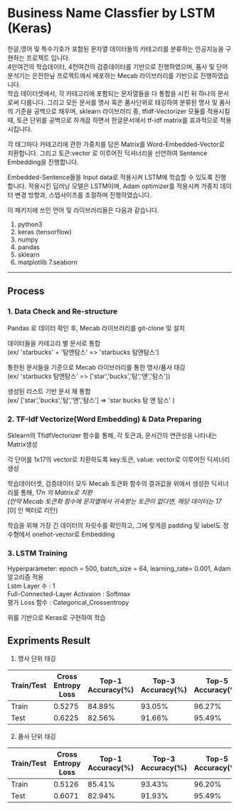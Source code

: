 # Business Name Classfier by LSTM (Keras) 

한글,영어 및 특수기호가 포함된 문자열 데이터들의 카테고리를 분류하는 인공지능을 구현하는 프로젝트 입니다.   
4만여건의 학습데이터, 4천여건의 검증데이터를 기반으로 진행하였으며, 품사 및 단어 분석기는 은전한닢 프로젝트에서 배포하는 Mecab 라이브러리를 기반으로 진행하였습니다.   
학습 데이터셋에서, 각 카테고리에 포함되는 문자열들을 다 통합을 시킨 뒤 하나의 문서로써 다룹니다. 그리고 모든 문서를 명사 혹은 품사단위로 태깅하여 분류된 명사 및 품사의 기준을 공백으로 채우며, sklearn 라이브러리 중, tfidf-Vectorizer 모듈를 적용시킬 때, 토큰 단위를 공백으로 하게끔 하면서 한글문서에서 tf-idf matrix를 효과적으로 적용시킵니다.   

각 태그마다 카테고리에 관한 가중치를 담은 Matrix를 Word-Embedded-Vector로 치환합니다. 그리고 토큰:vector 로 이루어진 딕셔너리을 선언하여 Sentence Embedding을 진행합니다.   

Embedded-Sentence들을 Input data로 적용시켜 LSTM에 학습할 수 있도록 진행합니다. 적용시킨 딥러닝 모델은 LSTM이며, Adam optimizer를 적용시켜 가중치 데이터 변경 방향과, 스텝사이즈를 조절하며 진행하였습니다.   
   
   
이 패키지에 쓰인 언어 및 라이브러리들은 다음과 같습니다.   
1. python3   
2. keras (tensorflow)
3. numpy   
4. pandas   
5. sklearn
6. matplotlib
7.seaborn


* * *


## Process   


### 1. Data Check and Re-structure   
   Pandas 로 데이터 확인 후, Mecab 라이브러리를 git-clone 및 설치   
            
   데이터들을 카테고리 별 문서로 통합   
   (ex/ 'starbucks' + '탐앤탐스' => 'starbucks 탐앤탐스')   
      
   통한된 문서들을 기준으로 Mecab 라이브러리를 통한 명사/품사 태깅   
   (ex/ 'starbucks 탐앤탐스' => ['star','bucks','탐','앤','탐스']) 
      
   생성된 리스트 기반 문서 재 통합   
   (ex/ ['star','bucks','탐','앤','탐스'] => 'star bucks 탐 앤 탐스' )
   
   
### 2. TF-Idf Vectorize(Word Embedding) & Data Preparing   
   Sklearn의 TfidfVectorizer 함수틑 통해, 각 토큰과, 문서간의 연관성을 나타내는 Matrix생성   
      
   각 단어를 1x17의 vector로 치환하도록 key:토큰, value: vector로 이루어진 딕셔너리 생성   
      
   학습데이터셋, 검증데이터 모두 Mecab 토큰화 함수의 결과값을 위에서 생성한 딕셔너리를 통해, 17*n  의 Matrix로 치환   
   (만약 Mecab 토큰화 함수에 문자열에서 귀속받는 토큰이 없다면, 해당 데이터는 17* [0] 인 벡터로 리턴)   
      
   학습을 위해 가장 긴 데이터의 자릿수를 확인하고, 그에 맞게끔 padding 및 label도 정수형에서 onehot-vector로 Embedding      
      
      
### 3. LSTM Training  
   Hyperparameter: epoch = 500, batch_size = 64, learning_rate= 0.001, Adam알고리즘 적용   
   Lstm Layer 수 : 1   
   Full-Connected-Layer Activaion : Softmax   
   평가 Loss 함수 : Categorical_Crossentropy   
      
   위를 기반으로 Keras로 구현하여 학습
      


## Expriments Result  


1. 명사 단위 태깅   

|Train/Test|Cross Entropy Loss|Top-1 Accuracy(%)|Top-3 Accuracy(%)|Top-5 Accuracy(%)|F1 Score|
|------|------|---|---|---|---|
|Train|0.5275|84.89%|93.05%|96.27%|0.8484|
|Test|0.6225|82.56%|91.66%|95.49%|0.8216|


2. 품사 단위 태깅   

|Train/Test|Cross Entropy Loss|Top-1 Accuracy(%)|Top-3 Accuracy(%)|Top-5 Accuracy(%)|F1 Score|
|------|------|---|---|---|---|
|Train|0.5126|85.41%|93.43%|96.20%|0.8534|
|Test|0.6071|82.94%|91.93%|95.49%|0.8254|
